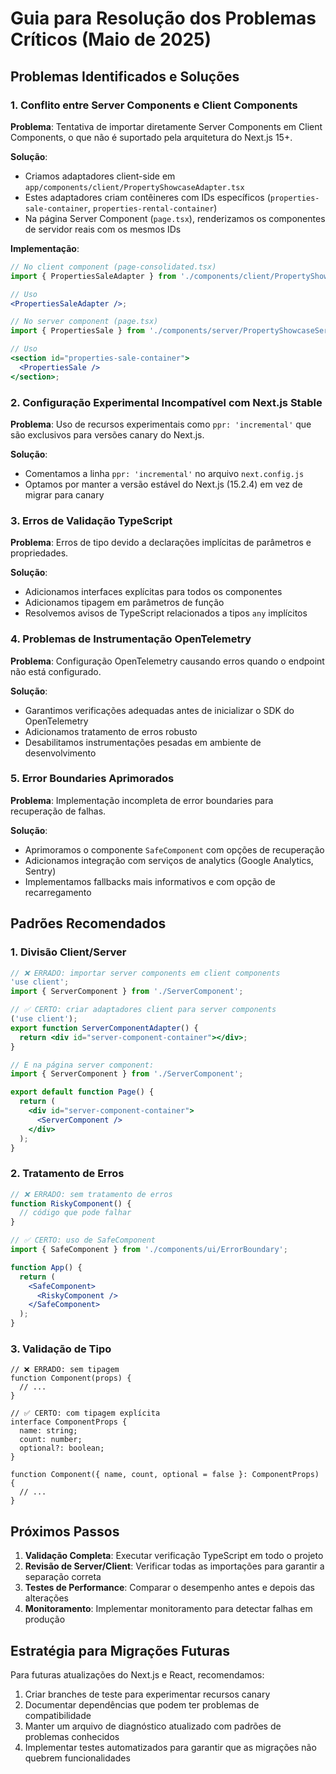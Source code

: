 # Guia para Resolução dos Problemas Críticos (Maio de 2025)

## Problemas Identificados e Soluções

### 1. Conflito entre Server Components e Client Components

**Problema**: Tentativa de importar diretamente Server Components em Client Components, o que não é suportado pela arquitetura do Next.js 15+.

**Solução**:

- Criamos adaptadores client-side em `app/components/client/PropertyShowcaseAdapter.tsx`
- Estes adaptadores criam contêineres com IDs específicos (`properties-sale-container`, `properties-rental-container`)
- Na página Server Component (`page.tsx`), renderizamos os componentes de servidor reais com os mesmos IDs

**Implementação**:

```jsx
// No client component (page-consolidated.tsx)
import { PropertiesSaleAdapter } from './components/client/PropertyShowcaseAdapter';

// Uso
<PropertiesSaleAdapter />;

// No server component (page.tsx)
import { PropertiesSale } from './components/server/PropertyShowcaseServer';

// Uso
<section id="properties-sale-container">
  <PropertiesSale />
</section>;
```

### 2. Configuração Experimental Incompatível com Next.js Stable

**Problema**: Uso de recursos experimentais como `ppr: 'incremental'` que são exclusivos para versões canary do Next.js.

**Solução**:

- Comentamos a linha `ppr: 'incremental'` no arquivo `next.config.js`
- Optamos por manter a versão estável do Next.js (15.2.4) em vez de migrar para canary

### 3. Erros de Validação TypeScript

**Problema**: Erros de tipo devido a declarações implícitas de parâmetros e propriedades.

**Solução**:

- Adicionamos interfaces explícitas para todos os componentes
- Adicionamos tipagem em parâmetros de função
- Resolvemos avisos de TypeScript relacionados a tipos `any` implícitos

### 4. Problemas de Instrumentação OpenTelemetry

**Problema**: Configuração OpenTelemetry causando erros quando o endpoint não está configurado.

**Solução**:

- Garantimos verificações adequadas antes de inicializar o SDK do OpenTelemetry
- Adicionamos tratamento de erros robusto
- Desabilitamos instrumentações pesadas em ambiente de desenvolvimento

### 5. Error Boundaries Aprimorados

**Problema**: Implementação incompleta de error boundaries para recuperação de falhas.

**Solução**:

- Aprimoramos o componente `SafeComponent` com opções de recuperação
- Adicionamos integração com serviços de analytics (Google Analytics, Sentry)
- Implementamos fallbacks mais informativos e com opção de recarregamento

## Padrões Recomendados

### 1. Divisão Client/Server

```jsx
// ❌ ERRADO: importar server components em client components
'use client';
import { ServerComponent } from './ServerComponent';

// ✅ CERTO: criar adaptadores client para server components
('use client');
export function ServerComponentAdapter() {
  return <div id="server-component-container"></div>;
}

// E na página server component:
import { ServerComponent } from './ServerComponent';

export default function Page() {
  return (
    <div id="server-component-container">
      <ServerComponent />
    </div>
  );
}
```

### 2. Tratamento de Erros

```jsx
// ❌ ERRADO: sem tratamento de erros
function RiskyComponent() {
  // código que pode falhar
}

// ✅ CERTO: uso de SafeComponent
import { SafeComponent } from './components/ui/ErrorBoundary';

function App() {
  return (
    <SafeComponent>
      <RiskyComponent />
    </SafeComponent>
  );
}
```

### 3. Validação de Tipo

```tsx
// ❌ ERRADO: sem tipagem
function Component(props) {
  // ...
}

// ✅ CERTO: com tipagem explícita
interface ComponentProps {
  name: string;
  count: number;
  optional?: boolean;
}

function Component({ name, count, optional = false }: ComponentProps) {
  // ...
}
```

## Próximos Passos

1. **Validação Completa**: Executar verificação TypeScript em todo o projeto
2. **Revisão de Server/Client**: Verificar todas as importações para garantir a separação correta
3. **Testes de Performance**: Comparar o desempenho antes e depois das alterações
4. **Monitoramento**: Implementar monitoramento para detectar falhas em produção

## Estratégia para Migrações Futuras

Para futuras atualizações do Next.js e React, recomendamos:

1. Criar branches de teste para experimentar recursos canary
2. Documentar dependências que podem ter problemas de compatibilidade
3. Manter um arquivo de diagnóstico atualizado com padrões de problemas conhecidos
4. Implementar testes automatizados para garantir que as migrações não quebrem funcionalidades
